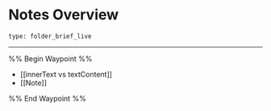 # Notes Overview
 
```ccard
type: folder_brief_live
```
 
---

%% Begin Waypoint %%
- [[innerText vs textContent]]
- [[Note]]

%% End Waypoint %%